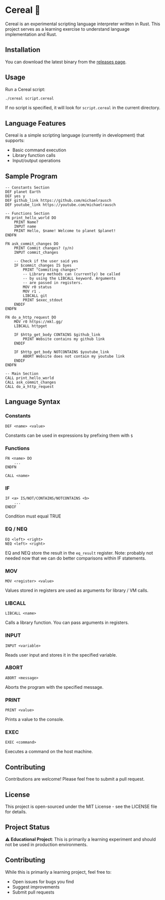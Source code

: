 # Cereal 🥣

Cereal is an experimental scripting language interpreter written in Rust. This project serves as a learning exercise to understand language implementation and Rust.

## Installation

You can download the latest binary from the [releases page](https://github.com/michaelrausch/cereal/releases).

## Usage

Run a Cereal script:
```bash
./cereal script.cereal
```

If no script is specified, it will look for `script.cereal` in the current directory.

## Language Features

Cereal is a simple scripting language (currently in development) that supports:
- Basic command execution
- Library function calls
- Input/output operations

## Sample Program
```
-- Constants Section
DEF planet Earth
DEF yes y
DEF github_link https://github.com/michaelrausch
DEF youtube_link https://youtube.com/michaelrausch

-- Functions Section    
FN print_hello_world DO
    PRINT Name?
    INPUT name
    PRINT Hello, $name! Welcome to planet $planet!
ENDFN

FN ask_commit_changes DO 
    PRINT Commit changes? (y/n)
    INPUT commit_changes

    -- Check if the user said yes
    IF $commit_changes IS $yes
        PRINT "Commiting changes"
        -- Library methods can (currently) be called
        -- by using the LIBCALL keyword. Arguments 
        -- are passed in registers.
        MOV r0 status
        MOV r1 .
        LIBCALL git
        PRINT $exec_stdout
    ENDIF
ENDFN

FN do_a_http_request DO 
    MOV r0 https://mkl.gg/
    LIBCALL httpget

    IF $http_get_body CONTAINS $github_link 
        PRINT Website contains my github link
    ENDIF

    IF $http_get_body NOTCONTAINS $youtube_link
        ABORT Website does not contain my youtube link
    ENDIF
ENDFN

-- Main Section
CALL print_hello_world
CALL ask_commit_changes
CALL do_a_http_request

```

## Language Syntax

### Constants
```
DEF <name> <value>
```
Constants can be used in expressions by prefixing them with `$`

### Functions 
```
FN <name> DO
    ...
ENDFN

CALL <name>
```

### IF
```
IF <a> IS/NOT/CONTAINS/NOTCONTAINS <b>
    ...
ENDIF
```

Condition must equal TRUE


### EQ / NEQ
```
EQ <left> <right>
NEQ <left> <right>
```

EQ and NEQ store the result in the `eq_result` register.
Note: probably not needed now that we can do better comparisons within IF statements.

### MOV
```
MOV <register> <value>
```
Values stored in registers are used as arguments for library / VM calls.

### LIBCALL
```
LIBCALL <name>
```
Calls a library function. You can pass arguments in registers.

### INPUT
```
INPUT <variable>
```
Reads user input and stores it in the specified variable.

### ABORT
```
ABORT <message>
```
Aborts the program with the specified message.

### PRINT
```
PRINT <value>
```
Prints a value to the console.

### EXEC
``` 
EXEC <command>
```
Executes a command on the host machine.


## Contributing

Contributions are welcome! Please feel free to submit a pull request.

## License

This project is open-sourced under the MIT License - see the LICENSE file for details.

## Project Status

⚠️ **Educational Project**: This is primarily a learning experiment and should not be used in production environments.

## Contributing

While this is primarily a learning project, feel free to:
- Open issues for bugs you find
- Suggest improvements
- Submit pull requests

